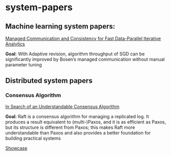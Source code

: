# system-papers
## Machine learning system papers:

[Managed Communication and Consistency for Fast Data-Parallel Iterative Analytics](http://www.pdl.cmu.edu/PDL-FTP/BigLearning/CMU-PDL-15-105.pdf)

**Goal**: With Adaptive revision, algorithm throughput of SGD can be significantly improved by Bosen’s managed communication without manual parameter tuning


## Distributed system papers

### Consensus Algorithm
[In Search of an Understandable Consensus Algorithm](https://raft.github.io/raft.pdf)

**Goal**: Raft is a consensus algorithm for managing a replicated log.  It produces a result equivalent to (multi-)Paxos, and
it is as efficient as Paxos, but its structure is different from Paxos; this makes Raft more understandable than Paxos and also provides a better foundation for building practical systems

[Showcase](http://thesecretlivesofdata.com/raft/)
